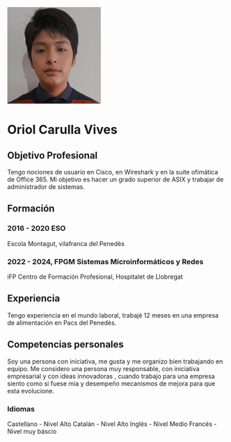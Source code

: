 <img src="https://github.com/iBrohl/ibrohl.github.io/blob/main/imagen_2022-04-25_221644148.png">

# **Oriol Carulla Vives**
## Objetivo Profesional
Tengo nociones de usuario en Cisco, en Wireshark y en la suite ofimática
de Office 365.
Mi objetivo es hacer un grado superior de ASIX y trabajar de administrador de sistemas.

## Formación
### 2016 - 2020 ESO
Escola Montagut, vilafranca del Penedès

### 2022 - 2024, FPGM Sistemas Microinformáticos y Redes
iFP Centro de Formación Profesional, Hospitalet de Llobregat

## Experiencia
Tengo experiencia en el mundo laboral, trabajé 12 meses en una empresa de alimentación en Pacs del Penedès.

## Competencias personales
Soy una persona con iniciativa, me gusta y me organizo bien trabajando en equipo. 
Me considero una persona muy responsable, con iniciativa empresarial y con ideas innovadoras , cuando trabajo para una empresa siento como si fuese mia y desempeño mecanismos de mejora para que esta evolucione. 


### Idiomas
Castellano - Nivel Alto
Catalán - Nivel Alto
Inglés - Nivel Medio
Francés - Nivel muy báscio

